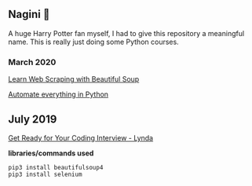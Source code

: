 ## Nagini :snake:

A huge Harry Potter fan myself, I had to give this repository a meaningful name. This is really just doing some Python courses.

### March 2020
[Learn Web Scraping with Beautiful Soup](https://www.codecademy.com/learn/learn-web-scraping)

[Automate everything in Python](https://www.linkedin.com/learning/using-python-for-automation/)

## July 2019
[Get Ready for Your Coding Interview - Lynda](https://www.lynda.com/Software-Development-tutorials/Get-Ready-Your-Coding-Interview/)

**libraries/commands used**
```shell
pip3 install beautifulsoup4
pip3 install selenium
```
